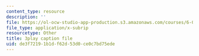 ```yaml
---
content_type: resource
description: ''
file: https://ol-ocw-studio-app-production.s3.amazonaws.com/courses/6-042j-mathematics-for-computer-science-spring-2015/de3f72191b1df62d53d0ce0c7bd75ede_TUueMeRooBk.srt
file_type: application/x-subrip
resourcetype: Other
title: 3play caption file
uid: de3f7219-1b1d-f62d-53d0-ce0c7bd75ede
---
```

